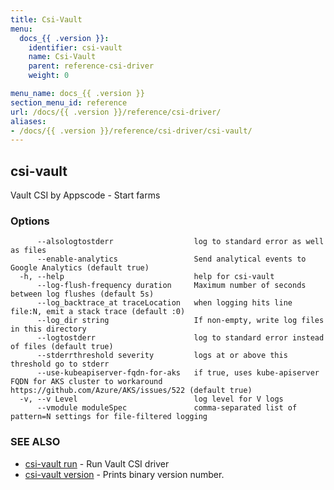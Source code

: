 ```yaml
---
title: Csi-Vault
menu:
  docs_{{ .version }}:
    identifier: csi-vault
    name: Csi-Vault
    parent: reference-csi-driver
    weight: 0

menu_name: docs_{{ .version }}
section_menu_id: reference
url: /docs/{{ .version }}/reference/csi-driver/
aliases:
- /docs/{{ .version }}/reference/csi-driver/csi-vault/
---
```

## csi-vault

Vault CSI by Appscode - Start farms

### Options

```
      --alsologtostderr                  log to standard error as well as files
      --enable-analytics                 Send analytical events to Google Analytics (default true)
  -h, --help                             help for csi-vault
      --log-flush-frequency duration     Maximum number of seconds between log flushes (default 5s)
      --log_backtrace_at traceLocation   when logging hits line file:N, emit a stack trace (default :0)
      --log_dir string                   If non-empty, write log files in this directory
      --logtostderr                      log to standard error instead of files (default true)
      --stderrthreshold severity         logs at or above this threshold go to stderr
      --use-kubeapiserver-fqdn-for-aks   if true, uses kube-apiserver FQDN for AKS cluster to workaround https://github.com/Azure/AKS/issues/522 (default true)
  -v, --v Level                          log level for V logs
      --vmodule moduleSpec               comma-separated list of pattern=N settings for file-filtered logging
```

### SEE ALSO

* [csi-vault run](/docs/reference/csi-driver/csi-vault_run.md)	 - Run Vault CSI driver
* [csi-vault version](/docs/reference/csi-driver/csi-vault_version.md)	 - Prints binary version number.

